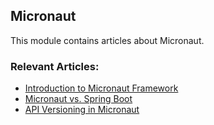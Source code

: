 ## Micronaut

This module contains articles about Micronaut.

### Relevant Articles:
- [Introduction to Micronaut Framework](https://www.baeldung.com/micronaut)
- [Micronaut vs. Spring Boot](https://www.baeldung.com/micronaut-vs-spring-boot)
- [API Versioning in Micronaut](https://www.baeldung.com/java-api-versioning-micronaut)
